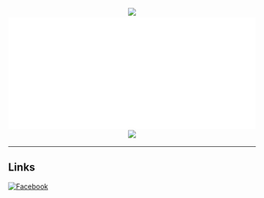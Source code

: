 <p align="center">
  <a href="https://github.com/elmerchou">
  <img src="https://i.imgur.com/IUk2fpA.gif" /> 
  </a>

<br />

  <a href="https://github.com/elmerchou">
    <img src="metrics.plugin.achievements.compact.svg" /> 
  </a>
  
<br />
  
<a href="https://github.com/elmerchou">
  <img src="https://github-readme-stats.vercel.app/api?username=elmerchou&show_icons=true&theme=gotham"/> 
</a>
</p>
  
---
  
## Links

[![Facebook](https://img.shields.io/badge/Facebook-1877F2.svg?style=for-the-badge&logo=Facebook&logoColor=white)](https://www.facebook.com/profile.php?id=100006129305229)
